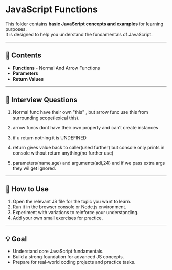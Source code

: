# JavaScript Functions

This folder contains **basic JavaScript concepts and examples** for learning purposes.  
It is designed to help you understand the fundamentals of JavaScript.

---

## 📂 Contents

- **Functions** - Normal And Arrow Functions
- **Parameters**
- **Return Values**

---


## 🚀 Interview Questions

1. Normal func have their own "this" , but arrow func use this from surrounding scope(lexical this).

2. arrow funcs dont have their own property and can't create instances

3. if u return nothing it is UNDEFINED

4. return gives value back to caller(used further) but console only prints in console without return anything(no further use)

5. parameters(name,age) and arguments(adi,24) and if we pass extra args they wil get ignored.

---

## 🚀 How to Use

1. Open the relevant JS file for the topic you want to learn.  
2. Run it in the browser console or Node.js environment.  
3. Experiment with variations to reinforce your understanding.  
4. Add your own small exercises for practice.

---

## 💡 Goal

- Understand core JavaScript fundamentals.  
- Build a strong foundation for advanced JS concepts.  
- Prepare for real-world coding projects and practice tasks.

